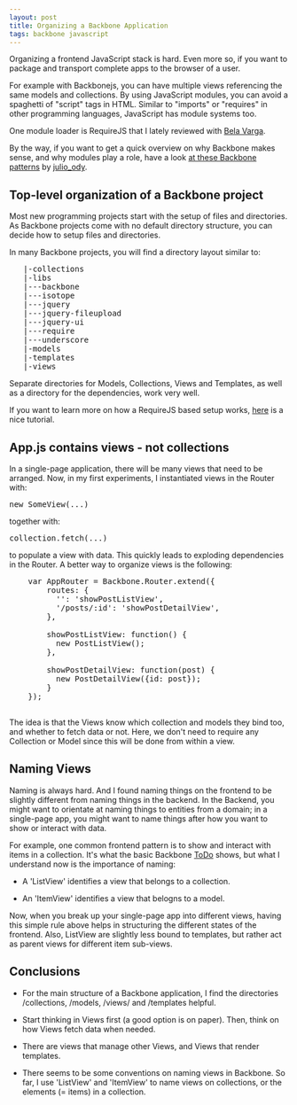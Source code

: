 ```yaml
---
layout: post
title: Organizing a Backbone Application
tags: backbone javascript
---
```

Organizing a frontend JavaScript stack is hard. Even more so, if you want to package and transport complete apps to the browser of a user.

For example with Backbonejs, you can have multiple views referencing the same models and collections. By using JavaScript modules, you can avoid a spaghetti of "script" tags in HTML. Similar to "imports" or "requires" in other programming languages, JavaScript has module systems too.

One module loader is RequireJS that I lately reviewed with [Bela Varga](https://twitter.com/netzzwerg).

By the way, if you want to get a quick overview on why Backbone makes sense, and why modules play a role, have a look [at these Backbone patterns](http://backbone-patterns.heroku.com/) by [julio_ody](http://twitter.com/julio_ody).

## Top-level organization of a Backbone project

Most new programming projects start with the setup of files and directories. As Backbone projects come with no default directory structure, you can decide how to setup files and directories.

In many Backbone projects, you will find a directory layout similar to: 

<pre>
   |-collections
   |-libs
   |---backbone
   |---isotope
   |---jquery
   |---jquery-fileupload
   |---jquery-ui
   |---require
   |---underscore
   |-models
   |-templates
   |-views
</pre>

Separate directories for Models, Collections, Views and Templates, as well as a directory for the dependencies, work very well.

If you want to learn more on how a RequireJS based setup works, [here](http://backbonetutorials.com/) is a nice tutorial.

## App.js contains views - not collections

In a single-page application, there will be many views that need to be arranged. Now, in my first experiments, I instantiated views in the Router with: 

<pre>
new SomeView(...)
</pre>

together with:

<pre>
collection.fetch(...) 
</pre>


to populate a view with data. This quickly leads to exploding dependencies in the Router. A better way to organize views is the following:

<pre>
    var AppRouter = Backbone.Router.extend({
        routes: {
	      '': 'showPostListView',
	      '/posts/:id': 'showPostDetailView',
        },

        showPostListView: function() {
	      new PostListView();
        },

       	showPostDetailView: function(post) {
	      new PostDetailView({id: post});
        }
    });
</div>
</pre>

The idea is that the Views know which collection and models they bind too, and whether to fetch data or not. Here, we don't need to require any Collection or Model since this will be done from within a view.

## Naming Views
Naming is always hard. And I found naming things on the frontend to be slightly different from naming things in the backend. In the Backend, you might want to orientate at naming things to entities from a domain; in a single-page app, you might want to name things after how you want to show or interact with data.

For example, one common frontend pattern is to show and interact with items in a collection. It's what the basic Backbone [ToDo](http://backbonejs.org/examples/todos/index.html) shows, but what I understand now is the importance of naming:

* A 'ListView' identifies a view that belongs to a collection.

* An 'ItemView' identifies a view that belogns to a model.

Now, when you break up your single-page app into different views, having this simple rule above helps in structuring the different states of the frontend. Also, ListView are slightly less bound to templates, but rather act as parent views for different item sub-views.

## Conclusions

* For the main structure of a Backbone application, I find the directories /collections, /models, /views/ and /templates helpful.

* Start thinking in Views first (a good option is on paper). Then, think on how Views fetch data when needed.

* There are views that manage other Views, and Views that render templates.

* There seems to be some conventions on naming views in Backbone. So far, I use 'ListView' and 'ItemView' to name views on collections, or the elements (= items) in a collection.
